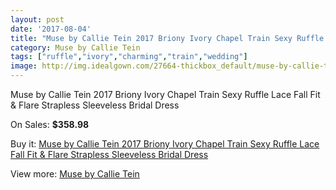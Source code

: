 ```yaml
---
layout: post
date: '2017-08-04'
title: "Muse by Callie Tein 2017 Briony Ivory Chapel Train Sexy Ruffle Lace Fall Fit & Flare Strapless Sleeveless Bridal Dress"
category: Muse by Callie Tein
tags: ["ruffle","ivory","charming","train","wedding"]
image: http://img.idealgown.com/27664-thickbox_default/muse-by-callie-tein-2017-briony-ivory-chapel-train-sexy-ruffle-lace-fall-fit-flare-strapless-sleeveless-bridal-dress.jpg
---
```

Muse by Callie Tein 2017 Briony Ivory Chapel Train Sexy Ruffle Lace Fall Fit & Flare Strapless Sleeveless Bridal Dress

On Sales: **$358.98**
<a href="https://www.idealgown.com/en/muse-by-callie-tein/10702-muse-by-callie-tein-2017-briony-ivory-chapel-train-sexy-ruffle-lace-fall-fit-flare-strapless-sleeveless-bridal-dress.html"><amp-img layout="responsive" width="600" height="600" src="//img.idealgown.com/27664-thickbox_default/muse-by-callie-tein-2017-briony-ivory-chapel-train-sexy-ruffle-lace-fall-fit-flare-strapless-sleeveless-bridal-dress.jpg" alt="Muse by Callie Tein 2017 Briony Ivory Chapel Train Sexy Ruffle Lace Fall Fit & Flare Strapless Sleeveless Bridal Dress 0" /></a>
<a href="https://www.idealgown.com/en/muse-by-callie-tein/10702-muse-by-callie-tein-2017-briony-ivory-chapel-train-sexy-ruffle-lace-fall-fit-flare-strapless-sleeveless-bridal-dress.html"><amp-img layout="responsive" width="600" height="600" src="//img.idealgown.com/27666-thickbox_default/muse-by-callie-tein-2017-briony-ivory-chapel-train-sexy-ruffle-lace-fall-fit-flare-strapless-sleeveless-bridal-dress.jpg" alt="Muse by Callie Tein 2017 Briony Ivory Chapel Train Sexy Ruffle Lace Fall Fit & Flare Strapless Sleeveless Bridal Dress 1" /></a>
<a href="https://www.idealgown.com/en/muse-by-callie-tein/10702-muse-by-callie-tein-2017-briony-ivory-chapel-train-sexy-ruffle-lace-fall-fit-flare-strapless-sleeveless-bridal-dress.html"><amp-img layout="responsive" width="600" height="600" src="//img.idealgown.com/27665-thickbox_default/muse-by-callie-tein-2017-briony-ivory-chapel-train-sexy-ruffle-lace-fall-fit-flare-strapless-sleeveless-bridal-dress.jpg" alt="Muse by Callie Tein 2017 Briony Ivory Chapel Train Sexy Ruffle Lace Fall Fit & Flare Strapless Sleeveless Bridal Dress 2" /></a>

Buy it: [Muse by Callie Tein 2017 Briony Ivory Chapel Train Sexy Ruffle Lace Fall Fit & Flare Strapless Sleeveless Bridal Dress](https://www.idealgown.com/en/muse-by-callie-tein/10702-muse-by-callie-tein-2017-briony-ivory-chapel-train-sexy-ruffle-lace-fall-fit-flare-strapless-sleeveless-bridal-dress.html "Muse by Callie Tein 2017 Briony Ivory Chapel Train Sexy Ruffle Lace Fall Fit & Flare Strapless Sleeveless Bridal Dress")

View more: [Muse by Callie Tein](https://www.idealgown.com/en/177-muse-by-callie-tein "Muse by Callie Tein")
